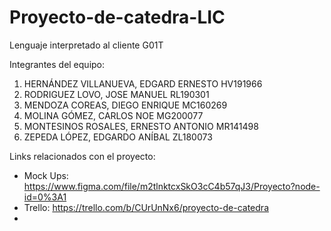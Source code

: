 # Proyecto-de-catedra-LIC

Lenguaje interpretado al cliente G01T

Integrantes del equipo:

1. HERNÁNDEZ VILLANUEVA, EDGARD ERNESTO HV191966
2. RODRIGUEZ LOVO, JOSE MANUEL	RL190301
3. MENDOZA COREAS, DIEGO ENRIQUE MC160269
4. MOLINA GÓMEZ, CARLOS NOE	MG200077
5. MONTESINOS ROSALES, ERNESTO ANTONIO MR141498
6. ZEPEDA LÓPEZ, EDGARDO ANÍBAL ZL180073

Links relacionados con el proyecto: 

* Mock Ups: https://www.figma.com/file/m2tlnktcxSkO3cC4b57qJ3/Proyecto?node-id=0%3A1
* Trello: https://trello.com/b/CUrUnNx6/proyecto-de-catedra
* 



